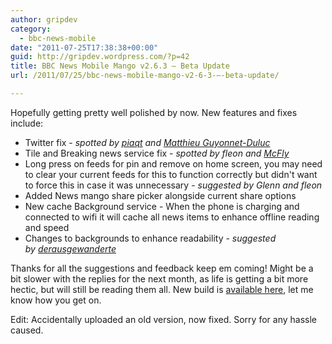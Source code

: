 ```yaml
---
author: gripdev
category:
  - bbc-news-mobile
date: "2011-07-25T17:38:38+00:00"
guid: http://gripdev.wordpress.com/?p=42
title: BBC News Mobile Mango v2.6.3 – Beta Update
url: /2011/07/25/bbc-news-mobile-mango-v2-6-3-–-beta-update/

---
```

Hopefully getting pretty well polished by now. New features and fixes include:

- Twitter fix - _spotted by [piaqt](http://twitter.com/piaqt) and [Matthieu Guyonnet-Duluc](http://www.facebook.com/Matthieugd)_
- Tile and Breaking news service fix - _spotted by fleon and [McFly](http://twitter.com/SeanLindo)_
- Long press on feeds for pin and remove on home screen, you may need to clear your current feeds for this to function correctly but didn't want to force this in case it was unnecessary - _suggested by Glenn and fleon_
- Added News mango share picker alongside current share options
- New cache Background service - When the phone is charging and connected to wifi it will cache all news items to enhance offline reading and speed
- Changes to backgrounds to enhance readability - _suggested by [derausgewanderte](http://forum.xda-developers.com/showpost.php?p=15707108&postcount=2)_

Thanks for all the suggestions and feedback keep em coming! Might be a bit slower with the replies for the next month, as life is getting a bit more hectic, but will still be reading them all. New build is [available here](https://skydrive.live.com/redir.aspx?cid=7e4ec81dd074b459&resid=7E4EC81DD074B459!115), let me know how you get on.

Edit: Accidentally uploaded an old version, now fixed. Sorry for any hassle caused.
